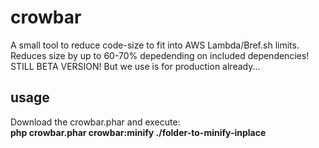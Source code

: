 # crowbar
A small tool to reduce code-size to fit into AWS Lambda/Bref.sh limits. Reduces size by up to 60-70% depedending on included dependencies! STILL BETA VERSION! But we use is for production already...


## usage
Download the crowbar.phar and execute:    
**php crowbar.phar crowbar:minify ./folder-to-minify-inplace**
